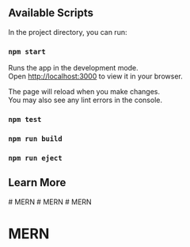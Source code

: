 ## Available Scripts

In the project directory, you can run:

### `npm start`

Runs the app in the development mode.\
Open [http://localhost:3000](http://localhost:3000) to view it in your browser.

The page will reload when you make changes.\
You may also see any lint errors in the console.

### `npm test`


### `npm run build`



### `npm run eject`



## Learn More

#   M E R N  
 #   M E R N  
 # MERN
# MERN

